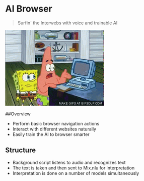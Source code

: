 
# AI Browser
> Surfin' the Interwebs with voice and trainable AI

![](/public/img/ai.gif)

##Overview
- Perform basic browser navigation actions
- Interact with different websites naturally
- Easily train the AI to browser smarter

## Structure
- Background script listens to audio and recognizes text
- The text is taken and then sent to Mix.nlu for interpretation
- Interpretation is done on a number of models simultaneously
